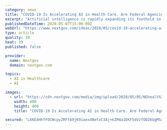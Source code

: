 ```yaml
---
category: news
title: "COVID-19 Is Accelerating AI in Health Care. Are Federal Agencies Ready?"
excerpt: "Artificial intelligence is rapidly expanding its foothold in health care, including at many federal health agencies such as Veterans Affairs and Health and Human Services departments and the Defense Health Agency."
publishedDateTime: 2020-05-07T15:00:00Z
webUrl: "https://www.nextgov.com/ideas/2020/05/covid-19-accelerating-ai-health-care-are-federal-agencies-ready/165159/"
type: article
quality: 39
heat: 39
published: false

provider:
  name: Nextgov
  domain: nextgov.com

topics:
  - AI in Healthcare
  - AI

images:
  - url: "https://cdn.nextgov.com/media/img/upload/2020/05/05/NGhealth20200505/open-graph.jpg"
    width: 400
    height: 400
    title: "COVID-19 Is Accelerating AI in Health Care. Are Federal Agencies Ready?"

secured: "L6KE4HhfFOCWcpyZRFtb9jK9iaex4NetxC3Aj+kIM4a1EKF5dVzfODZ6UgMSaZxrvS3g3vcBPx0UAET8TTfMaEDNrhdqNGixpPsN07OxJ8e8uLnP64exRTnerpHhneIWmgdFoy31ZH0yZdXiGW0kGHvDveUQikBxaf2C5PXTEOfGPdWCJkNTazL9bm+lnStdnl736DZ7vcN30GS9y1XEkyC/2WuZC7mvZoK0MbnvadtvlG0TS7YIVgeqPpN4na8Viqch+qnpQuTbRjwaZK3zmnH4CSPKdTpWCkP7CMBwJ2q3byjImLpKAQIu/afzqx5u/O6Hrs03+N3XqjAhgb4NGBmUhinDG4QZ63M3SQtydOUr1zIa5CzP5eX+yb+Re7Kl+T32wZiHJTT/GsvEM55QeMU6PXkNhCCKrzdumkdjSNmeonVkWie7++pzAvJw6+TgrsE3TUXAAGmIKtyVRyst6APh2X5Wv4C/KMQvbMqKkqM=;YsezS6EvdC88yFuJzAUjlA=="
---
```


